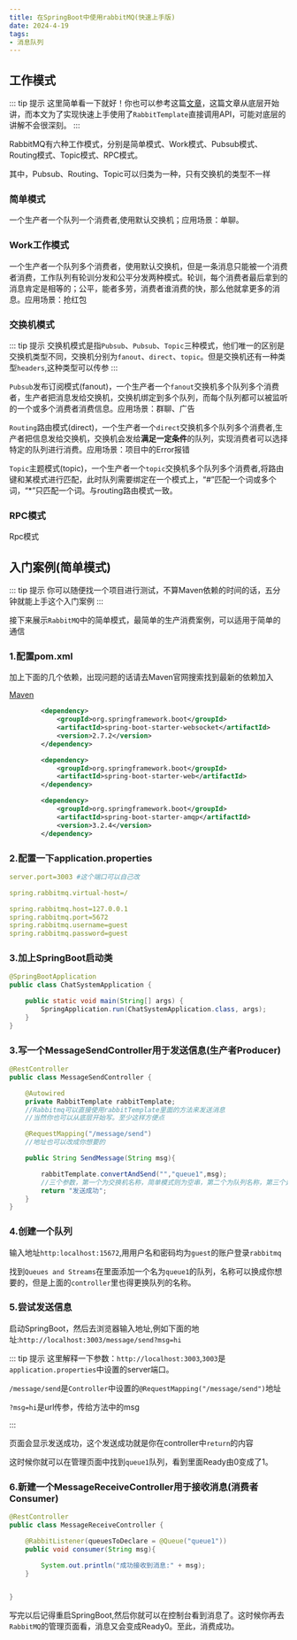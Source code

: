 ```yaml
---
title: 在SpringBoot中使用rabbitMQ(快速上手版)
date: 2024-4-19
tags:
- 消息队列
---
```

## 工作模式

::: tip 提示
这里简单看一下就好！你也可以参考这篇[文章](https://blog.csdn.net/qq_45173404/article/details/121687489)，这篇文章从底层开始讲，而本文为了实现快速上手使用了`RabbitTemplate`直接调用API，可能对底层的讲解不会很深刻。
:::

RabbitMQ有六种工作模式，分别是简单模式、Work模式、Pubsub模式、Routing模式、Topic模式、RPC模式。

其中，Pubsub、Routing、Topic可以归类为一种，只有交换机的类型不一样

### 简单模式

一个生产者一个队列一个消费者,使用默认交换机；应用场景：单聊。

### Work工作模式

一个生产者一个队列多个消费者，使用默认交换机，但是一条消息只能被一个消费者消费，工作队列有轮训分发和公平分发两种模式。轮训，每个消费者最后拿到的消息肯定是相等的；公平，能者多劳，消费者谁消费的快，那么他就拿更多的消息。应用场景：抢红包

### 交换机模式
::: tip 提示
交换机模式是指`Pubsub`、`Pubsub`、`Topic`三种模式，他们唯一的区别是交换机类型不同，交换机分别为`fanout`、`direct`、`topic`。但是交换机还有一种类型`headers`,这种类型可以传参
:::

`Pubsub`发布订阅模式(fanout)，一个生产者一个`fanout`交换机多个队列多个消费者，生产者把消息发给交换机，交换机绑定到多个队列，而每个队列都可以被监听的一个或多个消费者消费信息。应用场景：群聊、广告

`Routing`路由模式(direct)，一个生产者一个`direct`交换机多个队列多个消费者,生产者把信息发给交换机，交换机会发给**满足一定条件**的队列，实现消费者可以选择特定的队列进行消费。应用场景：项目中的Error报错

`Topic`主题模式(topic)，一个生产者一个`topic`交换机多个队列多个消费者,将路由键和某模式进行匹配，此时队列需要绑定在一个模式上，“#”匹配一个词或多个词，“*”只匹配一个词。与routing路由模式一致。

### RPC模式
Rpc模式

## 入门案例(简单模式)
::: tip 提示
你可以随便找一个项目进行测试，不算Maven依赖的时间的话，五分钟就能上手这个入门案例
:::

接下来展示`RabbitMQ`中的简单模式，最简单的生产消费案例，可以适用于简单的通信

### 1.配置pom.xml

加上下面的几个依赖，出现问题的话请去Maven官网搜索找到最新的依赖加入

[Maven](https://mvnrepository.com/)

```xml
        <dependency>
            <groupId>org.springframework.boot</groupId>
            <artifactId>spring-boot-starter-websocket</artifactId>
            <version>2.7.2</version>
        </dependency>

        <dependency>
            <groupId>org.springframework.boot</groupId>
            <artifactId>spring-boot-starter-web</artifactId>
        </dependency>

        <dependency>
            <groupId>org.springframework.boot</groupId>
            <artifactId>spring-boot-starter-amqp</artifactId>
            <version>3.2.4</version>
        </dependency>
```

### 2.配置一下application.properties
```yml
server.port=3003 #这个端口可以自己改

spring.rabbitmq.virtual-host=/

spring.rabbitmq.host=127.0.0.1
spring.rabbitmq.port=5672
spring.rabbitmq.username=guest
spring.rabbitmq.password=guest
```

### 3.加上SpringBoot启动类

```java
@SpringBootApplication
public class ChatSystemApplication {

    public static void main(String[] args) {
        SpringApplication.run(ChatSystemApplication.class, args);
    }
}

```

### 3.写一个MessageSendController用于发送信息(生产者Producer)

```java
@RestController
public class MessageSendController {

    @Autowired
    private RabbitTemplate rabbitTemplate;
    //Rabbitmq可以直接使用rabbitTemplate里面的方法来发送消息
    //当然你也可以从底层开始写。至少这样方便点

    @RequestMapping("/message/send")
    //地址也可以改成你想要的

    public String SendMessage(String msg){

        rabbitTemplate.convertAndSend("","queue1",msg);
        //三个参数，第一个为交换机名称，简单模式则为空串，第二个为队列名称，第三个是发送的内容
        return "发送成功";
    }
}
```

### 4.创建一个队列

输入地址`http:localhost:15672`,用用户名和密码均为`guest`的账户登录`rabbitmq`

找到`Queues and Streams`在里面添加一个名为`queue1`的队列，名称可以换成你想要的，但是上面的`controller`里也得更换队列的名称。

### 5.尝试发送信息

启动SpringBoot，然后去浏览器输入地址,例如下面的地址:`http://localhost:3003/message/send?msg=hi`

::: tip 提示
这里解释一下参数：`http://localhost:3003`,`3003`是`application.properties`中设置的server端口。

`/message/send`是`Controller`中设置的`@RequestMapping("/message/send")`地址

`?msg=hi`是url传参，传给方法中的msg

:::

页面会显示发送成功，这个发送成功就是你在controller中`return`的内容

这时候你就可以在管理页面中找到`queue1`队列，看到里面Ready由0变成了1。

### 6.新建一个MessageReceiveController用于接收消息(消费者Consumer)

```java
@RestController
public class MessageReceiveController {

    @RabbitListener(queuesToDeclare = @Queue("queue1"))
    public void consumer(String msg){

        System.out.println("成功接收到消息:" + msg);
    }


}

```
写完以后记得重启SpringBoot,然后你就可以在控制台看到消息了。这时候你再去`RabbitMQ`的管理页面看，消息又会变成Ready0。至此，消费成功。

